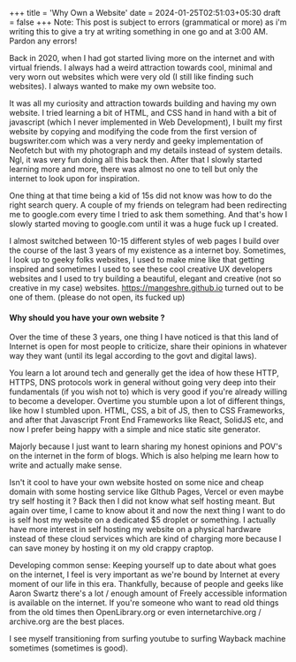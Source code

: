+++
title = 'Why Own a Website'
date = 2024-01-25T02:51:03+05:30
draft = false 
+++
Note: This post is subject to errors (grammatical or more) as i'm writing this to give a try at writing something in one go and at 3:00 AM. Pardon any errors!

Back in 2020, when I had got started living more on the internet and with virtual friends. I always had a weird attraction towards cool, minimal and very worn out websites which were very old (I still like finding such websites). I always wanted to make my own website too. 

It was all my curiosity and attraction towards building and having my own website. I tried learning a bit of HTML, and CSS hand in hand with a bit of javascript (which I never implemented in Web Development), I built my first website by copying and modifying the code from the first version of bugswriter.com which was a very nerdy and geeky implementation of Neofetch but with my photograph and my details instead of system details. Ngl, it was very fun doing all this back then. After that I slowly started learning more and more, there was almost no one to tell but only the internet to look upon for inspiration. 

One thing at that time being a kid of 15s did not know was how to do the right search query. A couple of my friends on telegram had been redirecting me to google.com every time I tried to ask them something. And that's how I slowly started moving to google.com until it was a huge fuck up I created. 

I almost switched between 10-15 different styles of web pages I build over the course of the last 3 years of my existence as a internet boy. Sometimes, I look up to geeky folks websites, I used to make mine like that getting inspired and sometimes I used to see these cool creative UX developers websites and I used to try building a beautiful, elegant and creative (not so creative in my case) websites. https://mangeshre.github.io turned out to be one of them. (please do not open, its fucked up)

#### Why should you have your own website ? 
Over the time of these 3 years, one thing I have noticed is that this land of Internet is open for most people to criticize, share their opinions in whatever way they want (until its legal according to the govt and digital laws). 

You learn a lot around tech and generally get the idea of how these HTTP, HTTPS, DNS protocols work in general without going very deep into their fundamentals (if you wish not to) which is very good if you're already willing to become a developer. Overtime you stumble upon a lot of different things, like how I stumbled upon. HTML, CSS, a bit of JS, then to CSS Frameworks, and after that Javascript Front End Frameworks like React, SolidJS etc, and now I prefer being happy with a simple and nice static site generator. 

Majorly because I just want to learn sharing my honest opinions and POV's on the internet in the form of blogs. Which is also helping me learn how to write and actually make sense. 

Isn't it cool to have your own website hosted on some nice and cheap domain with some hosting service like GIthub Pages, Vercel or even maybe try self hosting it ? Back then I did not know what self hosting meant. But again over time, I came to know about it and now the next thing I want to do is self host my website on a dedicated $5 droplet or something. I actually have more interest in self hosting my website on a physical hardware instead of these cloud services which are kind of charging more because I can save money by hosting it on my old crappy craptop. 

Developing common sense: 
Keeping yourself up to date about what goes on the internet, I feel is very important as we're bound by Internet at every moment of our life in this era. Thankfully, because of people and geeks like Aaron Swartz there's a lot / enough amount of Freely accessible information is available on the internet. If you're someone who want to read old things from the old times then OpenLibrary.org or even internetarchive.org / archive.org are the best places. 

I see myself transitioning from surfing youtube to surfing Wayback machine sometimes (sometimes is good).
